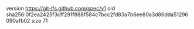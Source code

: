 version https://git-lfs.github.com/spec/v1
oid sha256:0f2ea2425f3cff291f888f584c7bcc2fd83a7b6ee80a3d86dda51296090afb02
size 71
